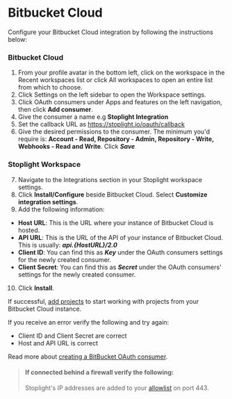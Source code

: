 # Bitbucket Cloud

Configure your Bitbucket Cloud integration by following the instructions below:

### Bitbucket Cloud

1. From your profile avatar in the bottom left, click on the workspace in the Recent workspaces list or click All workspaces to open an entire list from which to choose.
2. Click Settings on the left sidebar to open the Workspace settings.
3. Click OAuth consumers under Apps and features on the left navigation, then click **Add consumer**.
4. Give the consumer a name e.g **Stoplight Integration**
5. Set the callback URL as https://stoplight.io/oauth/callback
6. Give the desired permissions to the consumer. The minimum you'd require is: **Account - Read, Repository - Admin, Repository - Write, Webhooks - Read and Write**. Click ***Save***

### Stoplight Workspace

7. Navigate to the Integrations section in your Stoplight workspace settings. 
8. Click **Install/Configure** beside Bitbucket Cloud. Select **Customize integration settings**. 
9. Add the following information:
 - **Host URL**: This is the URL where your instance of Bitbucket Cloud is hosted.
 - **API URL**: This is the URL of the API of your instance of Bitbucket Cloud. This is usually: ***api.{HostURL}/2.0***
 - **Client ID**: You can find this as ***Key*** under the OAuth consumers settings for the newly created consumer. 
 - **Client Secret**: You can find this as ***Secret*** under the OAuth consumers' settings for the newly created consumer. 
10. Click **Install**. 

If successful, [add projects](../../1.-quickstarts/add-projects-quickstart.md) to start working with projects from your Bitbucket Cloud instance.

If you receive an error verify the following and try again:

- Client ID and Client Secret are correct
- Host and API URL is correct

Read more about [creating a BitBucket OAuth consumer](https://support.atlassian.com/bitbucket-cloud/docs/integrate-another-application-through-oauth/).

<!-- theme: info -->
> #### **If connected behind a firewall verify the following:**
>
> Stoplight's IP addresses are added to your [allowlist](../../c.troubleshooting.md#how-do-i-allow-stoplight-to-access-an-internal-git-provider) on port 443. 
